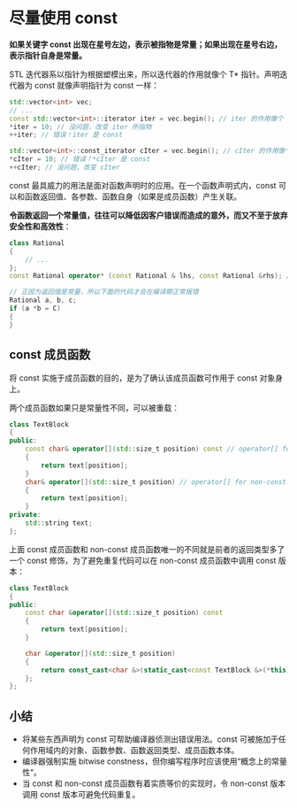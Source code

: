 # 尽量使用 const

**如果关键字 const 出现在星号左边，表示被指物是常量；如果出现在星号右边，表示指针自身是常量。**

STL 迭代器系以指针为根据塑模出来，所以迭代器的作用就像个 T\* 指针。声明迭代器为 const 就像声明指针为 const 一样：

```cpp
std::vector<int> vec;
// ...
const std::vector<int>::iterator iter = vec.begin(); // iter 的作用像个 T*const
*iter = 10; // 没问题，改变 iter 所指物
++iter; // 错误！iter 是 const

std::vector<int>::const_iterator cIter = vec.begin(); // cIter 的作用像个 const T*
*cIter = 10; // 错误！*cIter 是 const
++cIter; // 没问题，改变 cIter
```

const 最具威力的用法是面对函数声明时的应用。在一个函数声明式内，const 可以和函数返回值、各参数、函数自身（如果是成员函数）产生关联。

**令函数返回一个常量值，往往可以降低因客户错误而造成的意外，而又不至于放弃安全性和高效性**：

```cpp
class Rational
{
    // ...
};
const Rational operator* (const Rational & lhs, const Rational &rhs); // 返回值申明为常量

// 正因为返回值是常量，所以下面的代码才会在编译期正常报错
Rational a, b, c;
if (a *b = C)
{
}
```

## const 成员函数

将 const 实施于成员函数的目的，是为了确认该成员函数可作用于 const 对象身上。

两个成员函数如果只是常量性不同，可以被重载：

```cpp
class TextBlock
{
public:
    const char& operator[](std::size_t position) const // operator[] for const 对象
    {
        return text[position];
    }
    char& operator[](std::size_t position) // operator[] for non-const 对象
    {
        return text[position];
    }
private:
    std::string text;
};
```

上面 const 成员函数和 non-const 成员函数唯一的不同就是前者的返回类型多了一个 const 修饰，为了避免重复代码可以在 non-const 成员函数中调用 const 版本：

```cpp
class TextBlock
{
public:
    const char &operator[](std::size_t position) const
    {
        return text[position];
    }

    char &operator[](std::size_t position)
    {
        return const_cast<char &>(static_cast<const TextBlock &>(*this)[position]);
    };
};
```

## 小结

- 将某些东西声明为 const 可帮助编译器侦测出错误用法。const 可被施加于任何作用域内的对象、函数参数、函数返回类型、成员函数本体。
- 编译器强制实施 bitwise constness，但你编写程序时应该使用“概念上的常量性”。
- 当 const 和 non-const 成员函数有着实质等价的实现时，令 non-const 版本调用 const 版本可避免代码重复。
